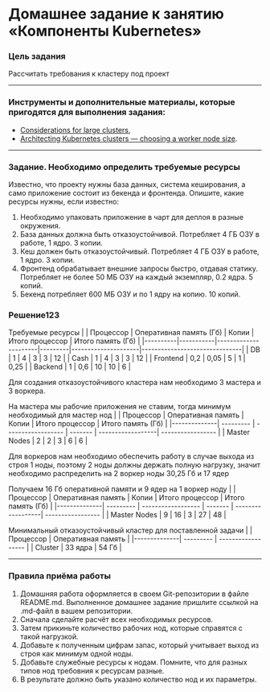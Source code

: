 # Домашнее задание к занятию «Компоненты Kubernetes»

### Цель задания

Рассчитать требования к кластеру под проект

------

### Инструменты и дополнительные материалы, которые пригодятся для выполнения задания:

- [Considerations for large clusters](https://kubernetes.io/docs/setup/best-practices/cluster-large/),
- [Architecting Kubernetes clusters — choosing a worker node size](https://learnk8s.io/kubernetes-node-size).

------

### Задание. Необходимо определить требуемые ресурсы
Известно, что проекту нужны база данных, система кеширования, а само приложение состоит из бекенда и фронтенда. Опишите, какие ресурсы нужны, если известно:

1. Необходимо упаковать приложение в чарт для деплоя в разные окружения. 
2. База данных должна быть отказоустойчивой. Потребляет 4 ГБ ОЗУ в работе, 1 ядро. 3 копии. 
3. Кеш должен быть отказоустойчивый. Потребляет 4 ГБ ОЗУ в работе, 1 ядро. 3 копии. 
4. Фронтенд обрабатывает внешние запросы быстро, отдавая статику. Потребляет не более 50 МБ ОЗУ на каждый экземпляр, 0.2 ядра. 5 копий. 
5. Бекенд потребляет 600 МБ ОЗУ и по 1 ядру на копию. 10 копий.

### Решение123
Требуемые ресурсы
|          | Процессор | Оперативная память (Гб) | Копии | Итого процессор | Итого память (Гб) |
|----------|-----------|----------------------|---------|---------------------|-------------------------------|
| DB       | 1         | 4                    | 3       | 3                   | 12                            |
| Cash     | 1         | 4                    | 3       | 3                   | 12                            |
| Frontend | 0,2       | 0,05                 | 5       | 1                   | 0,25                          |
| Backend  | 1         | 0,6                  | 10      | 10                  | 6                             |

Для создания отказоустойчивого кластера нам необходимо 3 мастера и 3 воркера.

На мастера мы рабочие приложения не ставим, тогда минимум необходимый для мастер нод
|              | Процессор | Оперативная память | Копии   | Итого процессор   | Итого память (Гб) |
|--------------| --------- | ------------------ | ------- | ------------------| ----------------- |
| Master Nodes |   2       |   2                 | 3      | 6                 | 6                 |

Для воркеров нам необходимо обеспечить работу в случае выхода из строя 1 ноды, поэтому 2 ноды должны держать полную нагрузку, значит необходимо распределить на 2 воркер ноды 30,25 Гб и 17 ядер

Получаем 16 Гб оперативной памяти и 9 ядер на 1 воркер ноду
|              | Процессор | Оперативная память | Копии   | Итого процессор   | Итого память (Гб) |
|--------------| --------- | ------------------ | ------- | ------------------| ----------------- |
| Master Nodes |   9       |   16               | 3       | 27                | 48                |

Минимальный отказоустойчивый кластер для поставленной задачи
|              | Процессор | Оперативная память |
|--------------| --------- | ------------------ |
| Cluster      |   33 ядра |   54 Гб            |


----

### Правила приёма работы

1. Домашняя работа оформляется в своем Git-репозитории в файле README.md. Выполненное домашнее задание пришлите ссылкой на .md-файл в вашем репозитории.
2. Сначала сделайте расчёт всех необходимых ресурсов.
3. Затем прикиньте количество рабочих нод, которые справятся с такой нагрузкой.
4. Добавьте к полученным цифрам запас, который учитывает выход из строя как минимум одной ноды. 
5. Добавьте служебные ресурсы к нодам. Помните, что для разных типов нод требовния к ресурсам разные. 
6. В результате должно быть указано количество нод и их параметры.


